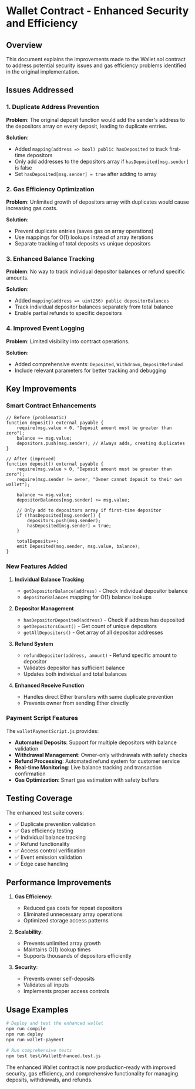 # Wallet Contract - Enhanced Security and Efficiency

## Overview
This document explains the improvements made to the Wallet.sol contract to address potential security issues and gas efficiency problems identified in the original implementation.

## Issues Addressed

### 1. **Duplicate Address Prevention**
**Problem**: The original deposit function would add the sender's address to the depositors array on every deposit, leading to duplicate entries.

**Solution**: 
- Added `mapping(address => bool) public hasDeposited` to track first-time depositors
- Only add addresses to the depositors array if `hasDeposited[msg.sender]` is false
- Set `hasDeposited[msg.sender] = true` after adding to array

### 2. **Gas Efficiency Optimization**
**Problem**: Unlimited growth of depositors array with duplicates would cause increasing gas costs.

**Solution**:
- Prevent duplicate entries (saves gas on array operations)
- Use mappings for O(1) lookups instead of array iterations
- Separate tracking of total deposits vs unique depositors

### 3. **Enhanced Balance Tracking**
**Problem**: No way to track individual depositor balances or refund specific amounts.

**Solution**:
- Added `mapping(address => uint256) public depositorBalances` 
- Track individual depositor balances separately from total balance
- Enable partial refunds to specific depositors

### 4. **Improved Event Logging**
**Problem**: Limited visibility into contract operations.

**Solution**:
- Added comprehensive events: `Deposited`, `Withdrawn`, `DepositRefunded`
- Include relevant parameters for better tracking and debugging

## Key Improvements

### Smart Contract Enhancements

```solidity
// Before (problematic)
function deposit() external payable {
    require(msg.value > 0, "Deposit amount must be greater than zero");
    balance += msg.value;
    depositors.push(msg.sender); // Always adds, creating duplicates
}

// After (improved)
function deposit() external payable {
    require(msg.value > 0, "Deposit amount must be greater than zero");
    require(msg.sender != owner, "Owner cannot deposit to their own wallet");
    
    balance += msg.value;
    depositorBalances[msg.sender] += msg.value;
    
    // Only add to depositors array if first-time depositor
    if (!hasDeposited[msg.sender]) {
        depositors.push(msg.sender);
        hasDeposited[msg.sender] = true;
    }
    
    totalDeposits++;
    emit Deposited(msg.sender, msg.value, balance);
}
```

### New Features Added

1. **Individual Balance Tracking**
   - `getDepositorBalance(address)` - Check individual depositor balance
   - `depositorBalances` mapping for O(1) balance lookups

2. **Depositor Management**
   - `hasDepositorDeposited(address)` - Check if address has deposited
   - `getDepositorsCount()` - Get count of unique depositors
   - `getAllDepositors()` - Get array of all depositor addresses

3. **Refund System**
   - `refundDepositor(address, amount)` - Refund specific amount to depositor
   - Validates depositor has sufficient balance
   - Updates both individual and total balances

4. **Enhanced Receive Function**
   - Handles direct Ether transfers with same duplicate prevention
   - Prevents owner from sending Ether directly

### Payment Script Features

The `walletPaymentScript.js` provides:

- **Automated Deposits**: Support for multiple depositors with balance validation
- **Withdrawal Management**: Owner-only withdrawals with safety checks
- **Refund Processing**: Automated refund system for customer service
- **Real-time Monitoring**: Live balance tracking and transaction confirmation
- **Gas Optimization**: Smart gas estimation with safety buffers

## Testing Coverage

The enhanced test suite covers:

- ✅ Duplicate prevention validation
- ✅ Gas efficiency testing
- ✅ Individual balance tracking
- ✅ Refund functionality
- ✅ Access control verification
- ✅ Event emission validation
- ✅ Edge case handling

## Performance Improvements

1. **Gas Efficiency**: 
   - Reduced gas costs for repeat depositors
   - Eliminated unnecessary array operations
   - Optimized storage access patterns

2. **Scalability**:
   - Prevents unlimited array growth
   - Maintains O(1) lookup times
   - Supports thousands of depositors efficiently

3. **Security**:
   - Prevents owner self-deposits
   - Validates all inputs
   - Implements proper access controls

## Usage Examples

```bash
# Deploy and test the enhanced wallet
npm run compile
npm run deploy
npm run wallet-payment

# Run comprehensive tests
npm test test/WalletEnhanced.test.js
```

The enhanced Wallet contract is now production-ready with improved security, gas efficiency, and comprehensive functionality for managing deposits, withdrawals, and refunds.